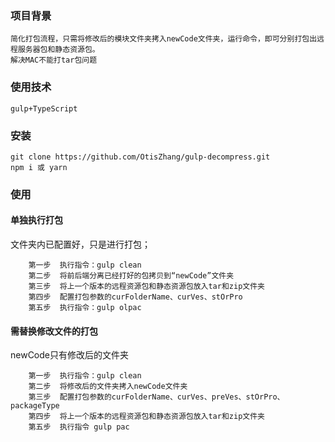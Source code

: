 
### 项目背景
    简化打包流程，只需将修改后的模块文件夹拷入newCode文件夹，运行命令，即可分别打包出远程服务器包和静态资源包。
    解决MAC不能打tar包问题
### 使用技术
    gulp+TypeScript
### 安装
    
    git clone https://github.com/OtisZhang/gulp-decompress.git 
    npm i 或 yarn
    
### 使用
#### 单独执行打包
文件夹内已配置好，只是进行打包；
```
    第一步  执行指令：gulp clean 
    第二步  将前后端分离已经打好的包拷贝到“newCode”文件夹 
    第三步  将上一个版本的远程资源包和静态资源包放入tar和zip文件夹
    第四步  配置打包参数的curFolderName、curVes、stOrPro
    第五步  执行指令：gulp olpac
```
#### 需替换修改文件的打包
newCode只有修改后的文件夹
```
    第一步  执行指令：gulp clean
    第二步  将修改后的文件夹拷入newCode文件夹
    第三步  配置打包参数的curFolderName、curVes、preVes、stOrPro、packageType
    第四步  将上一个版本的远程资源包和静态资源包放入tar和zip文件夹
    第五步  执行指令 gulp pac
```